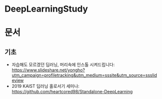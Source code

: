 # DeepLearningStudy
문서
===
## 기초
* 자습해도 모르겠던 딥러닝, 머리속에 인스톨 시켜드립니다: https://www.slideshare.net/yongho?utm_campaign=profiletracking&utm_medium=sssite&utm_source=ssslideview  
* 2019 KAIST 딥러닝 홀로서기 세미나: https://github.com/heartcored98/Standalone-DeepLearning
